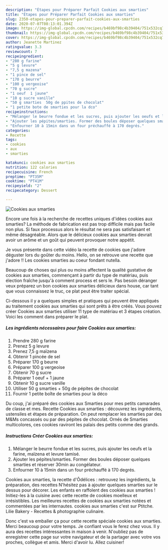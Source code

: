 ```yaml
---
description: "Étapes pour Préparer Parfait Cookies aux smarties"
title: "Étapes pour Préparer Parfait Cookies aux smarties"
slug: 2350-etapes-pour-preparer-parfait-cookies-aux-smarties
date: 2020-07-07T08:13:01.394Z
image: https://img-global.cpcdn.com/recipes/b469bf98c4b39404/751x532cq70/cookies-aux-smarties-photo-principale-de-la-recette.jpg
thumbnail: https://img-global.cpcdn.com/recipes/b469bf98c4b39404/751x532cq70/cookies-aux-smarties-photo-principale-de-la-recette.jpg
cover: https://img-global.cpcdn.com/recipes/b469bf98c4b39404/751x532cq70/cookies-aux-smarties-photo-principale-de-la-recette.jpg
author: Jeanette Martinez
ratingvalue: 3.3
reviewcount: 7
recipeingredient:
- "280 g farine"
- "5 g levure"
- "7,5 g mazena"
- "1 pince de sel"
- "170 g beurre"
- "100 g vergeoise"
- "70 g sucre"
- "1 oeuf  1 jaune"
- "10 g sucre vanille"
- "50 g smarties  50g de ppites de chocolat"
- "1 petite bote de smarties pour la dco"
recipeinstructions:
- "Mélanger le beurre fondue et les sucres, puis ajouter les oeufs et la farine, maïzena et levure tamisé."
- "Ajouter les pépites/smarties. Former des boules déposer quelques smarties et réserver 30min au congélateur."
- "Enfourner 10 à 15min dans un four préchauffé à 170 degrés."
categories:
- Recette
tags:
- cookies
- aux
- smarties

katakunci: cookies aux smarties 
nutrition: 122 calories
recipecuisine: French
preptime: "PT35M"
cooktime: "PT41M"
recipeyield: "2"
recipecategory: Dessert

---
```



![Cookies aux smarties](https://img-global.cpcdn.com/recipes/b469bf98c4b39404/751x532cq70/cookies-aux-smarties-photo-principale-de-la-recette.jpg)

Encore une fois à la recherche de recettes uniques d'idées cookies aux smarties? La méthode de fabrication est pas trop difficile mais pas facile non plus. Si faux processus alors le résultat ne sera pas satisfaisant et même désagréable. Alors que le délicieux cookies aux smarties devrait avoir un arôme et un goût qui peuvent provoquer notre appétit.

Je vous présente dans cette vidéo la recette de cookies que j&#39;adore déguster lors du goûter du moins. Hello, on se retrouve une recette que j&#39;adore !! Les cookies smarties au coeur fondant nutella.

Beaucoup de choses qui plus ou moins affectent la qualité gustative de cookies aux smarties, commençant à partir du type de matériau, puis élection fraîche jusqu'à comment process et sers le. Pas besoin déranger veux préparez un bon cookies aux smarties délicieux dans house, car tant que vous connaissez le truc, ce plat peut être traiter spécial.


Ci-dessous il y a quelques simples et pratiques qui peuvent être appliqués au traitement cookies aux smarties qui sont prêts à être créés. Vous pouvez créer Cookies aux smarties utiliser 11 type de matériau et 3 étapes création. Voici les comment dans préparer le plat.

<!--inarticleads1-->

##### Les ingrédients nécessaires pour faire Cookies aux smarties:

1. Prendre 280 g farine
1. Prenez 5 g levure
1. Prenez 7,5 g maïzena
1. Obtenir 1 pincée de sel
1. Préparer 170 g beurre
1. Préparer 100 g vergeoise
1. Obtenir 70 g sucre
1. Préparer 1 oeuf + 1 jaune
1. Obtenir 10 g sucre vanille
1. Utiliser 50 g smarties + 50g de pépites de chocolat
1. Fournir 1 petite boîte de smarties pour la déco


Du coup, j&#39;ai préparé des cookies aux Smarties pour mes petits camarades de classe et mes. Recette Cookies aux smarties : découvrez les ingrédients, ustensiles et étapes de préparation. On peut remplacer les smarties par des M&amp;Ms concassés ou par des pépites de chocolat. Ornés de Smarties multicolores, ces cookies raviront les palais des petits comme des grands. 

<!--inarticleads2-->

##### Instructions Créer Cookies aux smarties:

1. Mélanger le beurre fondue et les sucres, puis ajouter les oeufs et la farine, maïzena et levure tamisé.
1. Ajouter les pépites/smarties. Former des boules déposer quelques smarties et réserver 30min au congélateur.
1. Enfourner 10 à 15min dans un four préchauffé à 170 degrés.


Cookies aux smarties, la recette d&#39;Ôdélices : retrouvez les ingrédients, la préparation, des recettes N&#39;hésitez pas à ajouter quelques smarties sur le dessus pour décorer. Les enfants en raffolent des cookies aux smarties ! Initiez-les à la cuisine avec cette recette de cookies moelleux et irrésistibles. Les meilleures recettes de cookies aux smarties notées et commentées par les internautes. cookies aux smarties c&#39;est sur Ptitche. Lilie Bakery - Recettes &amp; photographie culinaire. 


Donc c'est va emballer ça pour cette recette spéciale cookies aux smarties. Merci beaucoup pour votre temps. Je confiant vous le ferez chez vous. Il y aura des recettes  intéressantes in maison à venir. N'oubliez pas de enregistrer cette page sur votre navigateur et de la partager avec votre vos proches, collègue et amis. Merci d'avoir lu. Allez cuisiner!
